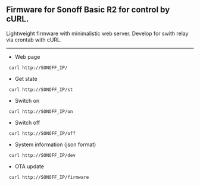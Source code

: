 ## Firmware for Sonoff Basic R2 for control by cURL.

Lightweight firmware with minimalistic web server.
Develop for swith relay via crontab with cURL.

--------------------

* Web page

` curl http://SONOFF_IP/`

* Get state

` curl http://SONOFF_IP/st`

* Switch on

` curl http://SONOFF_IP/on`

* Switch off

` curl http://SONOFF_IP/off`

* System information (json format)

` curl http://SONOFF_IP/dev`

* OTA update

` curl http://SONOFF_IP/firmware`
